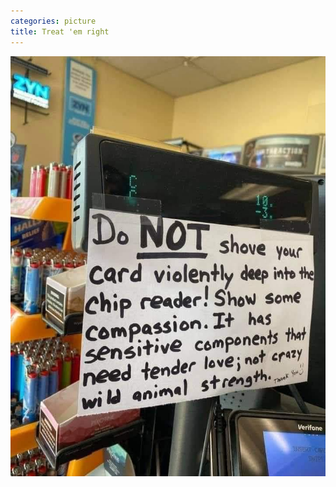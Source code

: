 ```yaml
---
categories: picture
title: Treat 'em right
---
```


![shop](https://raw.githubusercontent.com/muneer78/muneer78.github.io/master/images/shop.jpeg)



